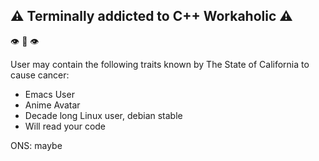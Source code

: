 
## :warning: Terminally addicted to C++ Workaholic :warning:

:eye: :lips: :eye: 

User may contain the following traits known by The State of California to cause cancer:

* Emacs User
* Anime Avatar
* Decade long Linux user, debian stable
* Will read your code


ONS: maybe
